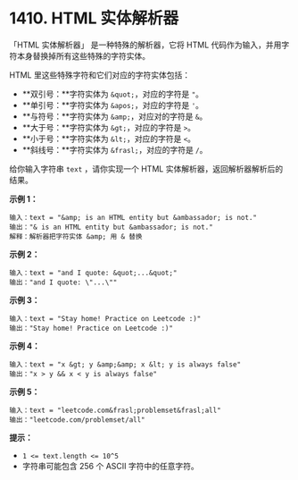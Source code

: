 # 1410. HTML 实体解析器

「HTML 实体解析器」 是一种特殊的解析器，它将 HTML 代码作为输入，并用字符本身替换掉所有这些特殊的字符实体。

HTML 里这些特殊字符和它们对应的字符实体包括：

- **双引号：**字符实体为 `&quot;`，对应的字符是 `"`。
- **单引号：**字符实体为 `&apos;`，对应的字符是 `'`。
- **与符号：**字符实体为 `&amp;`，对应对的字符是 `&`。
- **大于号：**字符实体为 `&gt;`，对应的字符是 `>`。
- **小于号：**字符实体为 `&lt;`，对应的字符是 `<`。
- **斜线号：**字符实体为 `&frasl;`，对应的字符是 `/`。

给你输入字符串 `text` ，请你实现一个 HTML 实体解析器，返回解析器解析后的结果。

**示例 1：**

```()
输入：text = "&amp; is an HTML entity but &ambassador; is not."
输出："& is an HTML entity but &ambassador; is not."
解释：解析器把字符实体 &amp; 用 & 替换
```

**示例 2：**

```()
输入：text = "and I quote: &quot;...&quot;"
输出："and I quote: \"...\""
```

**示例 3：**

```()
输入：text = "Stay home! Practice on Leetcode :)"
输出："Stay home! Practice on Leetcode :)"
```

**示例 4：**

```()
输入：text = "x &gt; y &amp;&amp; x &lt; y is always false"
输出："x > y && x < y is always false"
```

**示例 5：**

```()
输入：text = "leetcode.com&frasl;problemset&frasl;all"
输出："leetcode.com/problemset/all"
```

**提示：**

- `1 <= text.length <= 10^5`
- 字符串可能包含 256 个 ASCII 字符中的任意字符。
